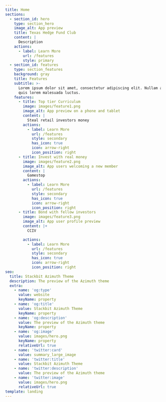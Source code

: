 ```yaml
---
title: Home
sections:
  - section_id: hero
    type: section_hero
    image_alt: App preview
    title: Texas Hedge Fund Club
    content: |
      Description
    actions:
      - label: Learn More
        url: /features
        style: primary
  - section_id: features
    type: section_features
    background: gray
    title: Features
    subtitle: >-
      Lorem ipsum dolor sit amet, consectetur adipiscing elit. Nullam a metus
      quis lorem malesuada luctus.
    features:
      - title: Top tier Curriculum
        image: images/feature1.png
        image_alt: App preview on a phone and tablet
        content: |
          Steal retail investors money
        actions:
          - label: Learn More
            url: /features
            style: secondary
            has_icon: true
            icon: arrow-right
            icon_position: right
      - title: Invest with real money
        image: images/feature2.png
        image_alt: App users welcoming a new member
        content: |
          Gamestop
        actions:
          - label: Learn More
            url: /features
            style: secondary
            has_icon: true
            icon: arrow-right
            icon_position: right
      - title: Bond with fellow investors
        image: images/feature3.png
        image_alt: App user profile preview
        content: |+
          CCIV

        actions:
          - label: Learn More
            url: /features
            style: secondary
            has_icon: true
            icon: arrow-right
            icon_position: right
seo:
  title: Stackbit Azimuth Theme
  description: The preview of the Azimuth theme
  extra:
    - name: 'og:type'
      value: website
      keyName: property
    - name: 'og:title'
      value: Stackbit Azimuth Theme
      keyName: property
    - name: 'og:description'
      value: The preview of the Azimuth theme
      keyName: property
    - name: 'og:image'
      value: images/hero.png
      keyName: property
      relativeUrl: true
    - name: 'twitter:card'
      value: summary_large_image
    - name: 'twitter:title'
      value: Stackbit Azimuth Theme
    - name: 'twitter:description'
      value: The preview of the Azimuth theme
    - name: 'twitter:image'
      value: images/hero.png
      relativeUrl: true
template: landing
---
```

